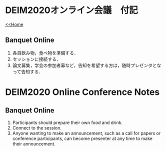# DEIM2020オンライン会議　付記

[<<Home](README.md)

## Banquet Online

1. 各自飲み物，食べ物を準備する．
1. セッションに接続する．
1. 論文募集，学会の参加者募など，告知を希望する方は，随時プレゼンタとなって告知する．

# DEIM2020 Online Conference Notes

## Banquet Online
1.	Participants should prepare their own food and drink.
1.	Connect to the session.
1.	Anyone wanting to make an announcement, such as a call for papers or conference participants, can become presenter at any time to make their announcement.

